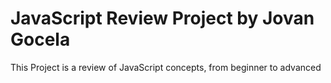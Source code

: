 # JavaScript Review Project by Jovan Gocela
This Project is a review of JavaScript concepts, from beginner to advanced